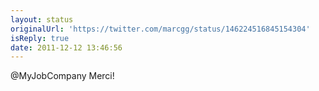 ```yaml
---
layout: status
originalUrl: 'https://twitter.com/marcgg/status/146224516845154304'
isReply: true
date: 2011-12-12 13:46:56
---
```


@MyJobCompany Merci!
